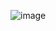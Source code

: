 

![image](https://github.com/YashaswiniSampath/Image-Noise-Removal-with-Fourier-Transform/assets/44898518/846c8c35-caa5-4c22-849f-8678d1ab6de0)
